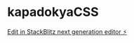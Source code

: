 # kapadokyaCSS

[Edit in StackBlitz next generation editor ⚡️](https://stackblitz.com/~/github.com/berinakbas/kapadokyaCSS)